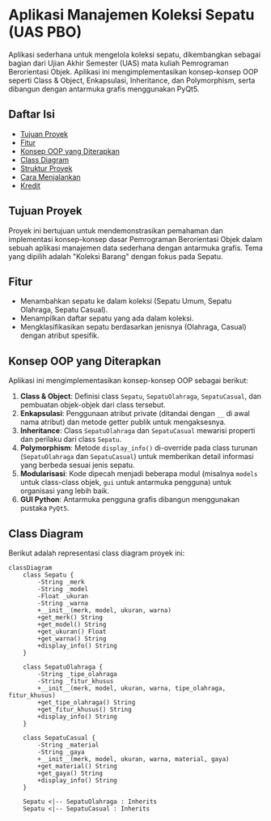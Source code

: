 # Aplikasi Manajemen Koleksi Sepatu (UAS PBO)

Aplikasi sederhana untuk mengelola koleksi sepatu, dikembangkan sebagai bagian dari Ujian Akhir Semester (UAS) mata kuliah Pemrograman Berorientasi Objek. Aplikasi ini mengimplementasikan konsep-konsep OOP seperti Class & Object, Enkapsulasi, Inheritance, dan Polymorphism, serta dibangun dengan antarmuka grafis menggunakan PyQt5.

## Daftar Isi
- [Tujuan Proyek](#tujuan-proyek)
- [Fitur](#fitur)
- [Konsep OOP yang Diterapkan](#konsep-oop-yang-diterapkan)
- [Class Diagram](#class-diagram)
- [Struktur Proyek](#struktur-proyek)
- [Cara Menjalankan](#cara-menjalankan)
- [Kredit](#kredit)

## Tujuan Proyek
Proyek ini bertujuan untuk mendemonstrasikan pemahaman dan implementasi konsep-konsep dasar Pemrograman Berorientasi Objek dalam sebuah aplikasi manajemen data sederhana dengan antarmuka grafis. Tema yang dipilih adalah "Koleksi Barang" dengan fokus pada Sepatu.

## Fitur
- Menambahkan sepatu ke dalam koleksi (Sepatu Umum, Sepatu Olahraga, Sepatu Casual).
- Menampilkan daftar sepatu yang ada dalam koleksi.
- Mengklasifikasikan sepatu berdasarkan jenisnya (Olahraga, Casual) dengan atribut spesifik.

## Konsep OOP yang Diterapkan
Aplikasi ini mengimplementasikan konsep-konsep OOP sebagai berikut:
1.  **Class & Object**: Definisi class `Sepatu`, `SepatuOlahraga`, `SepatuCasual`, dan pembuatan objek-objek dari class tersebut.
2.  **Enkapsulasi**: Penggunaan atribut private (ditandai dengan `__` di awal nama atribut) dan metode getter publik untuk mengaksesnya.
3.  **Inheritance**: Class `SepatuOlahraga` dan `SepatuCasual` mewarisi properti dan perilaku dari class `Sepatu`.
4.  **Polymorphism**: Metode `display_info()` di-override pada class turunan (`SepatuOlahraga` dan `SepatuCasual`) untuk memberikan detail informasi yang berbeda sesuai jenis sepatu.
5.  **Modularisasi**: Kode dipecah menjadi beberapa modul (misalnya `models` untuk class-class objek, `gui` untuk antarmuka pengguna) untuk organisasi yang lebih baik.
6.  **GUI Python**: Antarmuka pengguna grafis dibangun menggunakan pustaka `PyQt5`.

## Class Diagram
Berikut adalah representasi class diagram proyek ini:

```mermaid
classDiagram
    class Sepatu {
        -String _merk
        -String _model
        -Float _ukuran
        -String _warna
        +__init__(merk, model, ukuran, warna)
        +get_merk() String
        +get_model() String
        +get_ukuran() Float
        +get_warna() String
        +display_info() String
    }

    class SepatuOlahraga {
        -String _tipe_olahraga
        -String _fitur_khusus
        +__init__(merk, model, ukuran, warna, tipe_olahraga, fitur_khusus)
        +get_tipe_olahraga() String
        +get_fitur_khusus() String
        +display_info() String
    }

    class SepatuCasual {
        -String _material
        -String _gaya
        +__init__(merk, model, ukuran, warna, material, gaya)
        +get_material() String
        +get_gaya() String
        +display_info() String
    }

    Sepatu <|-- SepatuOlahraga : Inherits
    Sepatu <|-- SepatuCasual : Inherits

